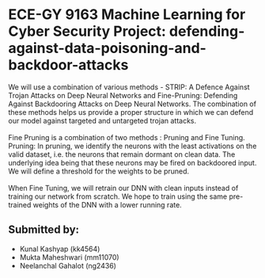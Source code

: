 # ECE-GY 9163 Machine Learning for Cyber Security Project: defending-against-data-poisoning-and-backdoor-attacks

We will use a combination of various methods - STRIP: A Defence Against Trojan Attacks on Deep Neural Networks and Fine-Pruning: Defending Against Backdooring Attacks on Deep Neural Networks. The combination of these methods helps us provide a proper structure in which we can defend our model against targeted and untargeted trojan attacks. 
<br>  
Fine Pruning is a combination of two methods : Pruning and Fine Tuning. Pruning: In pruning, we identify the neurons with the least activations on the valid dataset, i.e. the neurons that remain dormant on clean data. The underlying idea being that these neurons may be fired on backdoored input. We will define a threshold for the weights to be pruned. 
<br>  
When Fine Tuning, we will retrain our DNN with clean inputs instead of training our network from scratch. We hope to train using the same pre-trained weights of the DNN with a lower running rate.

## Submitted by:
- Kunal Kashyap (kk4564)
- Mukta Maheshwari (mm11070)
- Neelanchal Gahalot (ng2436)
